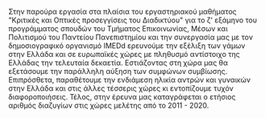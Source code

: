 Στην παρούρα εργασία στα πλαίσια του εργαστηριακού μαθήματος "Κριτικές και Οπτικές προσεγγίσεις του Διαδικτύου" για το ζ' εξάμηνο του προγράμματος σπουδών του Τμήματος Επικοινωνίας, Μέσων και Πολιτισμού του Παντείου Πανεπιστημίου και την συνεργασία μας με τον δημοσιογραφικό οργανισμό IMEDd ερευνούμε την εξέλιξη των γάμων στην Ελλάδα και σε ευρωπαϊκές χώρες με πληθυσμό αντίστοιχο της Ελλάδας την τελευταία δεκαετία. Εστιάζοντας στη χώρα μας θα εξετάσουμε την παράλληλη αύξηση των συμφώνων συμβίωσης. Επιπρόσθετα, παραθέτουμε την ενδιάμεση ηλικία αντρών και γυναικών στην Ελλάδα και στις άλλες τέσσερις χώρες κι εντοπίζουμε τυχόν διαφοροποιήσεις. Τέλος, στην έρευνα μας καταγράφεται ο ετήσιος αριθμός διαζυγίων στις χώρες μελέτης από το 2011 - 2020. 

